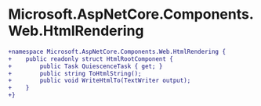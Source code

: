 # Microsoft.AspNetCore.Components.Web.HtmlRendering

``` diff
+namespace Microsoft.AspNetCore.Components.Web.HtmlRendering {
+    public readonly struct HtmlRootComponent {
+        public Task QuiescenceTask { get; }
+        public string ToHtmlString();
+        public void WriteHtmlTo(TextWriter output);
+    }
+}
```
